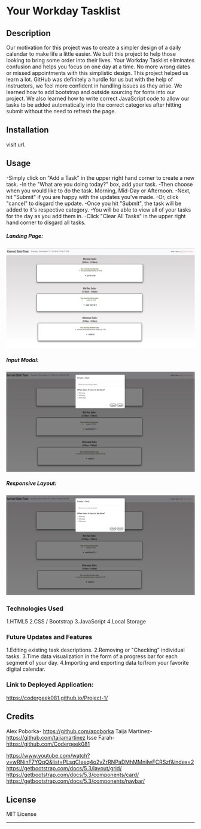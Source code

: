 # Your Workday Tasklist

## Description

Our motivation for this project was to create a simpler design of a daily calendar to make life a little easier. We built this project to help those looking to bring some order into their lives. Your Workday Tasklist eliminates confusion and helps you focus on one day at a time. No more wrong dates or missed appointments with this simplistic design. This project helped us learn a lot. GitHub was definitely a hurdle for us but with the help of instructors, we feel more confident in handling issues as they arise. We learned how to add bootstrap and outside sourcing for fonts into our project. We also learned how to write correct JavaScript code to allow our tasks to be added automatically into the correct categories after hitting submit without the need to refresh the page.


## Installation

visit url.


## Usage

-Simply click on "Add a Task" in the upper right hand corner to create a new task.
-In the "What are you doing today?" box, add your task.
-Then choose when you would like to do the task. Morning, Mid-Day or Afternoon.
-Next, hit "Submit" if you are happy with the updates you've made.
-Or, click "cancel" to disgard the update.
-Once you hit "Submit", the task will be added to it's respective category.
-You will be able to view all of your tasks for the day as you add them in.
-Click "Clear All Tasks" in the upper right hand corner to disgard all tasks.

##### Landing Page:
![screenshot of the landing page](<assets/images/landingPageFullScreen.jpg>)
##### Input Modal:
![screenshot of the data input modal](<assets/images/modalFullScreen.jpg>)
##### Responsive Layout:
![screenshot of the Landing page ](<assets/images/modalFullScreen.jpg>)



### Technologies Used

1.HTML5
2.CSS / Bootstrap
3.JavaScript
4.Local Storage



### Future Updates and Features

1.Editing existing task descriptions.
2.Removing or "Checking" individual tasks.
3.Time data visualization in the form of a progress bar for each segment of your day.
4.Importing and exporting data to/from your favorite digital calendar.



### Link to Deployed Application:

https://codergeek081.github.io/Project-1/



## Credits

Alex Poborka- https://github.com/apoborka
Taija Martinez- https://github.com/taijamartinez
Isse Farah- https://github.com/Codergeek081

https://www.youtube.com/watch?v=wRNinF7YQqQ&list=PLsqCIeeq4o2vZrRNPaDMhMMnilwFCRSzf&index=2
https://getbootstrap.com/docs/5.3/layout/grid/
https://getbootstrap.com/docs/5.3/components/card/
https://getbootstrap.com/docs/5.3/components/navbar/


## License

MIT License 

---










